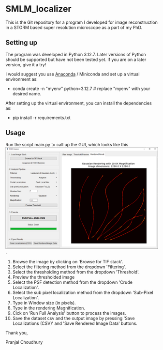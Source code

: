 # SMLM_localizer

This is the Git repository for a program I developed for image reconstruction in a STORM based super resolution microscope as a part of my PhD.

## Setting up

The program was developed in Python 3.12.7. Later versions of Python should be supported but have not been tested yet.
If you are on a later version, give it a try!

I would suggest you use [Anaconda](https://www.anaconda.com/download/success) / Miniconda and set up a virtual environment as:

- conda create -n "myenv" python=3.12.7 # replace "myenv" with your desired name.

After setting up the virtual environment, you can install the dependencies as:

- pip install -r requirements.txt

## Usage

Run the script main.py to call up the GUI, which looks like this ![GUI image](GUI.png).
1. Browse the image by clicking on 'Browse for TIF stack'.
2. Select the filtering method from the dropdown 'Filtering'.
3. Select the thresholding method from the dropdown 'Threshold'.
4. Preview the thresholded image
5. Select the PSF detection method from the dropdown 'Crude Localization'.
6. Select the sub pixel localization method from the dropdown 'Sub-Pixel Localization'.
7. Type in Window size (in pixels).
8. Type in the rendering Magnification. 
9. Cick on 'Run Full Analysis' button to process the images.
10. Save the dataset csv and the output image by pressing 'Save Localizations (CSV)' and 'Save Rendered Image Data' buttons.



Thank you,

Pranjal Choudhury
